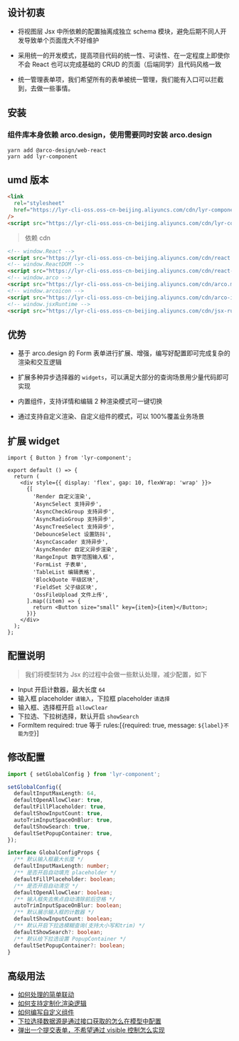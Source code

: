 ## 设计初衷

- 将视图层 Jsx 中所依赖的配置抽离成独立 schema 模块，避免后期不同人开发导致单个页面庞大不好维护

- 采用统一的开发模式，提高项目代码的统一性、可读性、在一定程度上即使你不会 React 也可以完成基础的 CRUD 的页面（后端同学）且代码风格一致

- 统一管理表单项，我们希望所有的表单被统一管理，我们能有入口可以拦截到，去做一些事情。

## 安装

### 组件库本身依赖 arco.design，使用需要同时安装 arco.design

```shell
yarn add @arco-design/web-react
yarn add lyr-component
```

## umd 版本

```html
<link
  rel="stylesheet"
  href="https://lyr-cli-oss.oss-cn-beijing.aliyuncs.com/cdn/lyr-component.min.css"
/>
<script src="https://lyr-cli-oss.oss-cn-beijing.aliyuncs.com/cdn/lyr-component.min.js"></script>
```

> 依赖 cdn

```html
<!-- window.React -->
<script src="https://lyr-cli-oss.oss-cn-beijing.aliyuncs.com/cdn/react.production.min.js"></script>
<!-- window.ReactDOM -->
<script src="https://lyr-cli-oss.oss-cn-beijing.aliyuncs.com/cdn/react-dom.production.min.js"></script>
<!-- window.arco -->
<script src="https://lyr-cli-oss.oss-cn-beijing.aliyuncs.com/cdn/arco.min.js"></script>
<!-- window.arcoicon -->
<script src="https://lyr-cli-oss.oss-cn-beijing.aliyuncs.com/cdn/arco-icon.min.js"></script>
<!-- window.jsxRuntime -->
<script src="https://lyr-cli-oss.oss-cn-beijing.aliyuncs.com/cdn/jsx-runtime.polyfill.js"></script>
```

## 优势

- 基于 arco.design 的 Form 表单进行扩展、增强，编写好配置即可完成复杂的渲染和交互逻辑

- 扩展多种异步选择器的 `widgets`，可以满足大部分的查询场景用少量代码即可实现

- 内置组件，支持详情和编辑 2 种渲染模式可一键切换

- 通过支持自定义渲染、自定义组件的模式，可以 100%覆盖业务场景

## 扩展 widget

```tsx | pureReact
import { Button } from 'lyr-component';

export default () => {
  return (
    <div style={{ display: 'flex', gap: 10, flexWrap: 'wrap' }}>
      {[
        'Render 自定义渲染',
        'AsyncSelect 支持异步',
        'AsyncCheckGroup 支持异步',
        'AsyncRadioGroup 支持异步',
        'AsyncTreeSelect 支持异步',
        'DebounceSelect 设置防抖',
        'AsyncCascader 支持异步',
        'AsyncRender 自定义异步渲染',
        'RangeInput 数字范围输入框',
        'FormList 子表单',
        'TableList 编辑表格',
        'BlockQuote 平级区块',
        'FieldSet 父子级区块',
        'OssFileUpload 文件上传',
      ].map((item) => {
        return <Button size="small" key={item}>{item}</Button>;
      })}
    </div>
  );
};
```

## 配置说明

> 我们将模型转为 Jsx 的过程中会做一些默认处理，减少配置，如下

- Input 开启计数器，最大长度 `64`
- 输入框 placeholder `请输入`，下拉框 placeholder `请选择`
- 输入框、选择框开启 `allowClear`
- 下拉选、下拉树选择，默认开启 `showSearch`
- FormItem required: true 等于 rules:[{required: true, message: `${label}不能为空`}]

## 修改配置

```ts
import { setGlobalConfig } from 'lyr-component';

setGlobalConfig({
  defaultInputMaxLength: 64,
  defaultOpenAllowClear: true,
  defaultFillPlaceholder: true,
  defaultShowInputCount: true,
  autoTrimInputSpaceOnBlur: true,
  defaultShowSearch: true,
  defaultSetPopupContainer: true,
});

interface GlobalConfigProps {
  /** 默认输入框最大长度 */
  defaultInputMaxLength: number;
  /** 是否开启自动填充 placeholder */
  defaultFillPlaceholder: boolean;
  /** 是否开启自动清空 */
  defaultOpenAllowClear: boolean;
  /** 输入框失去焦点自动清除前后空格 */
  autoTrimInputSpaceOnBlur: boolean;
  /** 默认展示输入框的计数器 */
  defaultShowInputCount: boolean;
  /** 默认开启下拉选模糊查询(支持大小写和trim) */
  defaultShowSearch?: boolean;
  /** 默认给下拉选设置 PopupContainer */
  defaultSetPopupContainer?: boolean;
}
```

## 高级用法

- [如何处理的简单联动](#/components/form-advance#使用effect实现联动交互)
- [如何支持定制化渲染逻辑](#/components/form-advance#使用自定义渲染)
- [如何编写自定义组件](#/components/form-advance#使用自定义组件)
- [下拉选择数据源是通过接口获取的怎么在模型中配置](#/components/form-advance#使用异步的options)
- [弹出一个提交表单，不希望通过 visible 控制怎么实现](#/components/create-modal)

